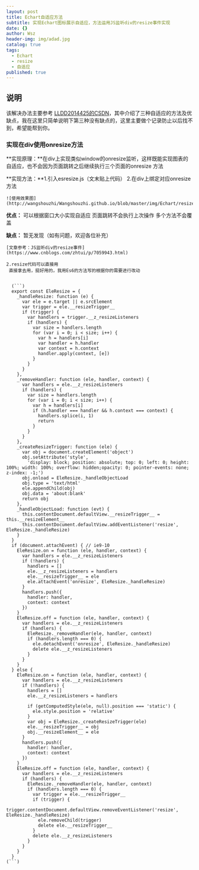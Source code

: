 ```yaml
---
layout: post
title: Echart自适应方法
subtitle: 实现Echart图标展示自适应，方法运用JS监听div的resize事件实现
date: {}
author: Wsz
header-img: img/adad.jpg
catalog: true
tags:
  - Echart
  - resize
  - 自适应
published: true
---
```


## 说明

  该解决办法主要参考 [LLDD2014425的CSDN](https://blog.csdn.net/LLDD2014425/article/details/86231174)，其中介绍了三种自适应的方法及优缺点，我在这里只简单说明下第三种没有缺点的，这里主要做个记录防止以后找不到，希望能帮到你。

### 实现在div使用onresize方法

   **实现原理：**在div上实现类似window的onresize监听，这样既能实现图表的自适应，也不会因为页面跳转之后继续执行三个页面的onresize 方法

   **实现方法：**1.引入esresize.js（文末贴上代码）
    2.在div上绑定对应onresize 方法

    ![使用效果图](http://wangshouzhi/Wangshouzhi.github.io/blob/master/img/Echart/resize.png).

   **优点：**
      可以根据窗口大小实现自适应
      页面跳转不会执行上次操作
      多个方法不会覆盖

   **缺点：**
       暂无发现（如有问题，欢迎各位补充）

    [文章参考：JS监听div的resize事件] (https://www.cnblogs.com/zhtui/p/7059943.html)

    2.resize代码可以直接用
     直接拿去用，挺好用的，我用Es6的方法写的根据你的需要进行改动


      (```)
      export const EleResize = {
        _handleResize: function (e) {
          var ele = e.target || e.srcElement
          var trigger = ele.__resizeTrigger__
          if (trigger) {
            var handlers = trigger.__z_resizeListeners
            if (handlers) {
              var size = handlers.length
              for (var i = 0; i < size; i++) {
                var h = handlers[i]
                var handler = h.handler
                var context = h.context
                handler.apply(context, [e])
              }
            }
          }
        },
        _removeHandler: function (ele, handler, context) {
          var handlers = ele.__z_resizeListeners
          if (handlers) {
            var size = handlers.length
            for (var i = 0; i < size; i++) {
              var h = handlers[i]
              if (h.handler === handler && h.context === context) {
                handlers.splice(i, 1)
                return
              }
            }
          }
        },
        _createResizeTrigger: function (ele) {
          var obj = document.createElement('object')
          obj.setAttribute('style',
            'display: block; position: absolute; top: 0; left: 0; height: 100%; width: 100%; overflow: hidden;opacity: 0; pointer-events: none; z-index: -1;')
          obj.onload = EleResize._handleObjectLoad
          obj.type = 'text/html'
          ele.appendChild(obj)
          obj.data = 'about:blank'
          return obj
        },
        _handleObjectLoad: function (evt) {
          this.contentDocument.defaultView.__resizeTrigger__ = this.__resizeElement__
          this.contentDocument.defaultView.addEventListener('resize', EleResize._handleResize)
        }
      }
      if (document.attachEvent) { // ie9-10
        EleResize.on = function (ele, handler, context) {
          var handlers = ele.__z_resizeListeners
          if (!handlers) {
            handlers = []
            ele.__z_resizeListeners = handlers
            ele.__resizeTrigger__ = ele
            ele.attachEvent('onresize', EleResize._handleResize)
          }
          handlers.push({
            handler: handler,
            context: context
          })
        }
        EleResize.off = function (ele, handler, context) {
          var handlers = ele.__z_resizeListeners
          if (handlers) {
            EleResize._removeHandler(ele, handler, context)
            if (handlers.length === 0) {
              ele.detachEvent('onresize', EleResize._handleResize)
              delete ele.__z_resizeListeners
            }
          }
        }
      } else {
        EleResize.on = function (ele, handler, context) {
          var handlers = ele.__z_resizeListeners
          if (!handlers) {
            handlers = []
            ele.__z_resizeListeners = handlers

            if (getComputedStyle(ele, null).position === 'static') {
              ele.style.position = 'relative'
            }
            var obj = EleResize._createResizeTrigger(ele)
            ele.__resizeTrigger__ = obj
            obj.__resizeElement__ = ele
          }
          handlers.push({
            handler: handler,
            context: context
          })
        }
        EleResize.off = function (ele, handler, context) {
          var handlers = ele.__z_resizeListeners
          if (handlers) {
            EleResize._removeHandler(ele, handler, context)
            if (handlers.length === 0) {
              var trigger = ele.__resizeTrigger__
              if (trigger) {
                trigger.contentDocument.defaultView.removeEventListener('resize', EleResize._handleResize)
                ele.removeChild(trigger)
                delete ele.__resizeTrigger__
              }
              delete ele.__z_resizeListeners
            }
          }
        }
      }
    (```)
